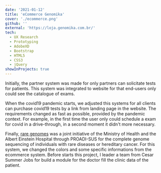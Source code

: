 ```yaml
---
date: '2021-01-12'
title: 'eCommerce Genomika'
cover: './ecommerce.png'
github: ''
external: 'https://loja.genomika.com.br/'
tech:
  - UX Research
  - Prototyping
  - AdobeXD
  - Bootstrap
  - HTML5
  - CSS3
  - jQuery
showInProjects: true
---
```


Initially, the partner system was made for only partners can solicitate tests for patients. This system was integrated to website for that end-users only could see the catalogue of exams.

When the covid19 pandemic starts, we adjusted this systems for all clients can purchase covid19 tests by a link from landing page in the website. The requirements changed as fast as possible, provided by the pandemic context. For example, in the first time the user only could schedule a exam for covid in a drive-through, in a second moment it didn't more necessary.

<!-- Another adaptation from partner websystem was a negotiation module which the a partner, like a health plan representant could negotiate sales with the sales team of Genomika. For this system I create with the back-end developer a state machine to manage the process of negotiation. -->

Finally, [rare genomes](http://genomasraros.com/) was a joint initiative of the Ministry of Health and the Albert Einstein Hospital through PROADI-SUS for the complete genome sequencing of individuals with rare diseases or hereditary cancer. For this system, we changed the colors and some specific informations from the ecommerce system. Before starts this project, I leader a team from Cesar Summer Jobs for build a module for the doctor fill the clinic data of the patient.